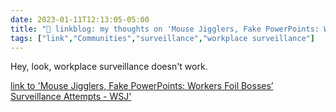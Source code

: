 ---date: 2023-01-11T12:13:05-05:00title: "🔗 linkblog: my thoughts on 'Mouse Jigglers, Fake PowerPoints: Workers Foil Bosses’ Surveillance Attempts - WSJ'"tags: ["link","Communities","surveillance","workplace surveillance"]---Hey, look, workplace surveillance doesn't work.   [link to 'Mouse Jigglers, Fake PowerPoints: Workers Foil Bosses’ Surveillance Attempts - WSJ'](https://www.wsj.com/articles/employee-productivity-workers-avoid-monitoring-11673445411?mod=rss_Technology)